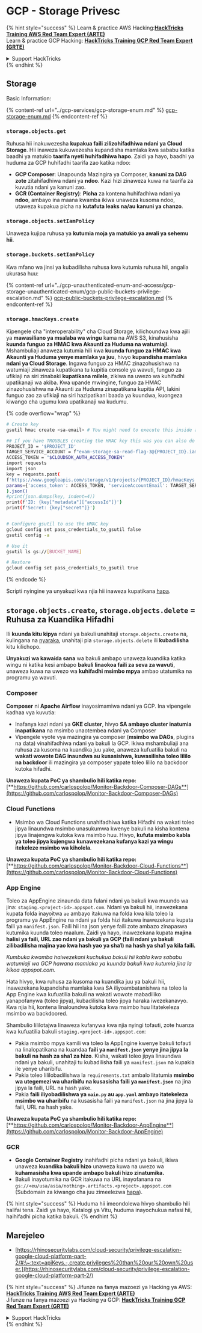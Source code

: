 # GCP - Storage Privesc

{% hint style="success" %}
Learn & practice AWS Hacking:<img src="../../../.gitbook/assets/image (1) (1) (1).png" alt="" data-size="line">[**HackTricks Training AWS Red Team Expert (ARTE)**](https://training.hacktricks.xyz/courses/arte)<img src="../../../.gitbook/assets/image (1) (1) (1).png" alt="" data-size="line">\
Learn & practice GCP Hacking: <img src="../../../.gitbook/assets/image (2).png" alt="" data-size="line">[**HackTricks Training GCP Red Team Expert (GRTE)**<img src="../../../.gitbook/assets/image (2).png" alt="" data-size="line">](https://training.hacktricks.xyz/courses/grte)

<details>

<summary>Support HackTricks</summary>

* Check the [**subscription plans**](https://github.com/sponsors/carlospolop)!
* **Join the** 💬 [**Discord group**](https://discord.gg/hRep4RUj7f) or the [**telegram group**](https://t.me/peass) or **follow** us on **Twitter** 🐦 [**@hacktricks\_live**](https://twitter.com/hacktricks_live)**.**
* **Share hacking tricks by submitting PRs to the** [**HackTricks**](https://github.com/carlospolop/hacktricks) and [**HackTricks Cloud**](https://github.com/carlospolop/hacktricks-cloud) github repos.

</details>
{% endhint %}

## Storage

Basic Information:

{% content-ref url="../gcp-services/gcp-storage-enum.md" %}
[gcp-storage-enum.md](../gcp-services/gcp-storage-enum.md)
{% endcontent-ref %}

### `storage.objects.get`

Ruhusa hii inakuwezesha **kupakua faili zilizohifadhiwa ndani ya Cloud Storage**. Hii inaweza kukuwezesha kupandisha mamlaka kwa sababu katika baadhi ya matukio **taarifa nyeti huhifadhiwa hapo**. Zaidi ya hayo, baadhi ya huduma za GCP huhifadhi taarifa zao katika ndoo:

* **GCP Composer**: Unapounda Mazingira ya Composer, **kanuni za DAG zote** zitahifadhiwa ndani ya **ndoo**. Kazi hizi zinaweza kuwa na taarifa za kuvutia ndani ya kanuni zao.
* **GCR (Container Registry)**: **Picha** za kontena huhifadhiwa ndani ya **ndoo**, ambayo ina maana kwamba ikiwa unaweza kusoma ndoo, utaweza kupakua picha na **kutafuta leaks na/au kanuni ya chanzo**.

### `storage.objects.setIamPolicy`

Unaweza kujipa ruhusa ya **kutumia moja ya matukio ya awali ya sehemu hii**.

### **`storage.buckets.setIamPolicy`**

Kwa mfano wa jinsi ya kubadilisha ruhusa kwa kutumia ruhusa hii, angalia ukurasa huu:

{% content-ref url="../gcp-unauthenticated-enum-and-access/gcp-storage-unauthenticated-enum/gcp-public-buckets-privilege-escalation.md" %}
[gcp-public-buckets-privilege-escalation.md](../gcp-unauthenticated-enum-and-access/gcp-storage-unauthenticated-enum/gcp-public-buckets-privilege-escalation.md)
{% endcontent-ref %}

### `storage.hmacKeys.create`

Kipengele cha "interoperability" cha Cloud Storage, kilichoundwa kwa ajili ya **mawasiliano ya msalaba wa wingu** kama na AWS S3, kinahusisha **kuunda funguo za HMAC kwa Akaunti za Huduma na watumiaji**. Mshambuliaji anaweza kutumia hili kwa **kuunda funguo za HMAC kwa Akaunti ya Huduma yenye mamlaka ya juu**, hivyo **kupandisha mamlaka ndani ya Cloud Storage**. Ingawa funguo za HMAC zinazohusishwa na watumiaji zinaweza kupatikana tu kupitia console ya wavuti, funguo za ufikiaji na siri zinabaki **kupatikana milele**, zikiwa na uwezo wa kuhifadhi upatikanaji wa akiba. Kwa upande mwingine, funguo za HMAC zinazohusishwa na Akaunti za Huduma zinapatikana kupitia API, lakini funguo zao za ufikiaji na siri hazipatikani baada ya kuundwa, kuongeza kiwango cha ugumu kwa upatikanaji wa kudumu.

{% code overflow="wrap" %}
```bash
# Create key
gsutil hmac create <sa-email> # You might need to execute this inside a VM instance

## If you have TROUBLES creating the HMAC key this was you can also do it contacting the API directly:
PROJECT_ID = '$PROJECT_ID'
TARGET_SERVICE_ACCOUNT = f"exam-storage-sa-read-flag-3@{PROJECT_ID}.iam.gserviceaccount.com"
ACCESS_TOKEN = "$CLOUDSDK_AUTH_ACCESS_TOKEN"
import requests
import json
key = requests.post(
f'https://www.googleapis.com/storage/v1/projects/{PROJECT_ID}/hmacKeys',
params={'access_token': ACCESS_TOKEN, 'serviceAccountEmail': TARGET_SERVICE_ACCOUNT}
).json()
#print(json.dumps(key, indent=4))
print(f'ID: {key["metadata"]["accessId"]}')
print(f'Secret: {key["secret"]}')


# Configure gsutil to use the HMAC key
gcloud config set pass_credentials_to_gsutil false
gsutil config -a

# Use it
gsutil ls gs://[BUCKET_NAME]

# Restore
gcloud config set pass_credentials_to_gsutil true
```
{% endcode %}

Scripti nyingine ya unyakuzi kwa njia hii inaweza kupatikana [hapa](https://github.com/RhinoSecurityLabs/GCP-IAM-Privilege-Escalation/blob/master/ExploitScripts/storage.hmacKeys.create.py).

## `storage.objects.create`, `storage.objects.delete` = Ruhusa za Kuandika Hifadhi

Ili **kuunda kitu kipya** ndani ya bakuli unahitaji `storage.objects.create` na, kulingana na [nyaraka](https://cloud.google.com/storage/docs/access-control/iam-permissions#object_permissions), unahitaji pia `storage.objects.delete` ili **kubadilisha** kitu kilichopo.

**Unyakuzi wa kawaida sana** wa bakuli ambapo unaweza kuandika katika wingu ni katika kesi ambapo **bakuli linaokoa faili za seva za wavuti**, unaweza kuwa na uwezo wa **kuhifadhi msimbo mpya** ambao utatumika na programu ya wavuti.

### Composer

**Composer** ni **Apache Airflow** inayosimamiwa ndani ya GCP. Ina vipengele kadhaa vya kuvutia:

* Inafanya kazi ndani ya **GKE cluster**, hivyo **SA ambayo cluster inatumia inapatikana** na msimbo unaotembea ndani ya Composer
* Vipengele vyote vya mazingira ya composer (**msimbo wa DAGs**, plugins na data) vinahifadhiwa ndani ya bakuli la GCP. Ikiwa mshambuliaji ana ruhusa za kusoma na kuandika juu yake, anaweza kufuatilia bakuli na **wakati wowote DAG inaundwa au kusasishwa, kuwasilisha toleo lililo na backdoor** ili mazingira ya composer yapate toleo lililo na backdoor kutoka hifadhi.

**Unaweza kupata PoC ya shambulio hili katika repo:** [**https://github.com/carlospolop/Monitor-Backdoor-Composer-DAGs**](https://github.com/carlospolop/Monitor-Backdoor-Composer-DAGs)

### Cloud Functions

* Msimbo wa Cloud Functions unahifadhiwa katika Hifadhi na wakati toleo jipya linaundwa msimbo unasukumwa kwenye bakuli na kisha kontena jipya linajengwa kutoka kwa msimbo huu. Hivyo, **kufuta msimbo kabla ya toleo jipya kujengwa kunawezekana kufanya kazi ya wingu itekeleze msimbo wa kiholela**.

**Unaweza kupata PoC ya shambulio hili katika repo:** [**https://github.com/carlospolop/Monitor-Backdoor-Cloud-Functions**](https://github.com/carlospolop/Monitor-Backdoor-Cloud-Functions)

### App Engine

Toleo za AppEngine zinaunda data fulani ndani ya bakuli kwa muundo wa jina: `staging.<project-id>.appspot.com`. Ndani ya bakuli hii, inawezekana kupata folda inayoitwa `ae` ambayo itakuwa na folda kwa kila toleo la programu ya AppEngine na ndani ya folda hizi itakuwa inawezekana kupata faili ya `manifest.json`. Faili hii ina json yenye faili zote ambazo zinapaswa kutumika kuunda toleo maalum. Zaidi ya hayo, inawezekana kupata **majina halisi ya faili, URL zao ndani ya bakuli ya GCP (faili ndani ya bakuli zilibadilisha majina yao kwa hash yao ya sha1) na hash ya sha1 ya kila faili.**

_Kumbuka kwamba haiwezekani kuchukua bakuli hii kabla kwa sababu watumiaji wa GCP hawana mamlaka ya kuunda bakuli kwa kutumia jina la kikoa appspot.com._

Hata hivyo, kwa ruhusa za kusoma na kuandika juu ya bakuli hii, inawezekana kupandisha mamlaka kwa SA iliyoambatanishwa na toleo la App Engine kwa kufuatilia bakuli na wakati wowote mabadiliko yanapofanywa (toleo jipya), kubadilisha toleo jipya haraka iwezekanavyo. Kwa njia hii, kontena linaloundwa kutoka kwa msimbo huu litatekeleza msimbo wa backdoored.

Shambulio lililotajwa linaweza kufanywa kwa njia nyingi tofauti, zote huanza kwa kufuatilia bakuli `staging.<project-id>.appspot.com`:

* Pakia msimbo mpya kamili wa toleo la AppEngine kwenye bakuli tofauti na linalopatikana na kuandaa **faili ya `manifest.json` yenye jina jipya la bakuli na hash za sha1 za hizo**. Kisha, wakati toleo jipya linaundwa ndani ya bakuli, unahitaji tu kubadilisha faili ya `manifest.json` na kupakia ile yenye uharibifu.
* Pakia toleo lililobadilishwa la `requirements.txt` ambalo litatumia **msimbo wa utegemezi wa uharibifu na kusasisha faili ya `manifest.json`** na jina jipya la faili, URL na hash yake.
* Pakia **faili iliyobadilishwa ya `main.py` au `app.yaml` ambayo itatekeleza msimbo wa uharibifu** na kusasisha faili ya `manifest.json` na jina jipya la faili, URL na hash yake.

**Unaweza kupata PoC ya shambulio hili katika repo:** [**https://github.com/carlospolop/Monitor-Backdoor-AppEngine**](https://github.com/carlospolop/Monitor-Backdoor-AppEngine)

### GCR

* **Google Container Registry** inahifadhi picha ndani ya bakuli, ikiwa unaweza **kuandika bakuli hizo** unaweza kuwa na uwezo wa **kuhamasisha kwa upande ambapo bakuli hizo zinatumika.**
* Bakuli inayotumika na GCR itakuwa na URL inayofanana na `gs://<eu/usa/asia/nothing>.artifacts.<project>.appspot.com` (Subdomain za kiwango cha juu zimeelezwa [hapa](https://cloud.google.com/container-registry/docs/pushing-and-pulling)).

{% hint style="success" %}
Huduma hii imeondolewa hivyo shambulio hili halifai tena. Zaidi ya hayo, Katalogi ya Vitu, huduma inayochukua nafasi hii, haihifadhi picha katika bakuli.
{% endhint %}

## **Marejeleo**

* [https://rhinosecuritylabs.com/cloud-security/privilege-escalation-google-cloud-platform-part-2/#:\~:text=apiKeys.-,create,privileges%20than%20our%20own%20user.](https://rhinosecuritylabs.com/cloud-security/privilege-escalation-google-cloud-platform-part-2/)

{% hint style="success" %}
Jifunze na fanya mazoezi ya Hacking ya AWS:<img src="../../../.gitbook/assets/image (1) (1) (1).png" alt="" data-size="line">[**HackTricks Training AWS Red Team Expert (ARTE)**](https://training.hacktricks.xyz/courses/arte)<img src="../../../.gitbook/assets/image (1) (1) (1).png" alt="" data-size="line">\
Jifunze na fanya mazoezi ya Hacking ya GCP: <img src="../../../.gitbook/assets/image (2).png" alt="" data-size="line">[**HackTricks Training GCP Red Team Expert (GRTE)**<img src="../../../.gitbook/assets/image (2).png" alt="" data-size="line">](https://training.hacktricks.xyz/courses/grte)

<details>

<summary>Support HackTricks</summary>

* Angalia [**mpango wa usajili**](https://github.com/sponsors/carlospolop)!
* **Jiunge na** 💬 [**kikundi cha Discord**](https://discord.gg/hRep4RUj7f) au [**kikundi cha telegram**](https://t.me/peass) au **fuata** sisi kwenye **Twitter** 🐦 [**@hacktricks\_live**](https://twitter.com/hacktricks_live)**.**
* **Shiriki mbinu za unyakuzi kwa kuwasilisha PRs kwa** [**HackTricks**](https://github.com/carlospolop/hacktricks) na [**HackTricks Cloud**](https://github.com/carlospolop/hacktricks-cloud) repos za github.

</details>
{% endhint %}

